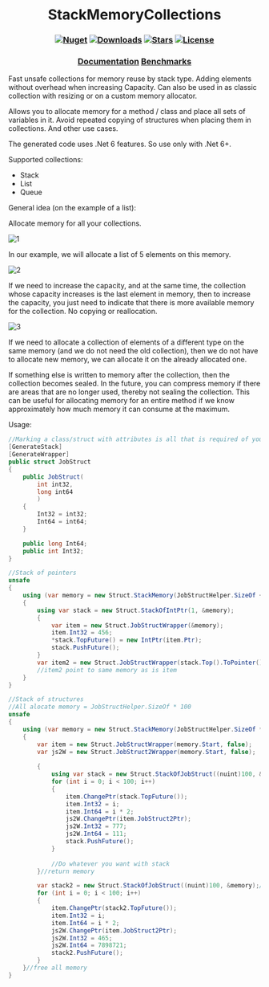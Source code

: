 <h1 align="center">
  <a>StackMemoryCollections</a>
</h1>

<h3 align="center">

  [![Nuget](https://img.shields.io/nuget/v/StackMemoryCollections?logo=StackMemoryCollections)](https://www.nuget.org/packages/StackMemoryCollections/)
  [![Downloads](https://img.shields.io/nuget/dt/StackMemoryCollections.svg)](https://www.nuget.org/packages/StackMemoryCollections/)
  [![Stars](https://img.shields.io/github/stars/SoftStoneDevelop/StackMemoryCollections?color=brightgreen)](https://github.com/SoftStoneDevelop/StackMemoryCollections/stargazers)
  [![License](https://img.shields.io/badge/license-MIT-blue.svg)](LICENSE)

</h3>

<h3 align="center">
  <a href="https://github.com/SoftStoneDevelop/StackMemoryCollections/blob/main/Documentation/Readme.md">Documentation</a>
  <a href="https://github.com/SoftStoneDevelop/StackMemoryCollections/blob/main/Benchmarks.md">Benchmarks</a>
</h3>

Fast unsafe collections for memory reuse by stack type. Adding elements without overhead when increasing Capacity. Can also be used in as classic collection with resizing or on a custom memory allocator.

Allows you to allocate memory for a method / class and place all sets of variables in it.
Avoid repeated copying of structures when placing them in collections.
And other use cases.

The generated code uses .Net 6 features. So use only with .Net 6+.

Supported collections:
- Stack
- List
- Queue

General idea (on the example of a list):

Allocate memory for all your collections.

![1](https://user-images.githubusercontent.com/43916814/188752538-cff787a0-2c92-4d86-8439-6c9efec3eb57.png)

In our example, we will allocate a list of 5 elements on this memory.

![2](https://user-images.githubusercontent.com/43916814/188752689-bbc509e0-05be-4ea2-847f-5ba04ca5b066.png)

If we need to increase the capacity, and at the same time, the collection whose capacity increases is the last element in memory, then to increase the capacity, you just need to indicate that there is more available memory for the collection. No copying or reallocation.

![3](https://user-images.githubusercontent.com/43916814/188752910-11f87ccc-2384-4a9a-909c-91d85c2e67fa.png)

If we need to allocate a collection of elements of a different type on the same memory (and we do not need the old collection), then we do not have to allocate new memory, we can allocate it on the already allocated one.

If something else is written to memory after the collection, then the collection becomes sealed.
In the future, you can compress memory if there are areas that are no longer used, thereby not sealing the collection.
This can be useful for allocating memory for an entire method if we know approximately how much memory it can consume at the maximum.

Usage:

```C#
//Marking a class/struct with attributes is all that is required of you.
[GenerateStack]
[GenerateWrapper]
public struct JobStruct
{
    public JobStruct(
        int int32,
        long int64
        )
    {
        Int32 = int32;
        Int64 = int64;
    }

    public long Int64;
    public int Int32;
}

```

```C#
//Stack of pointers
unsafe
{
    using (var memory = new Struct.StackMemory(JobStructHelper.SizeOf + (nuint)sizeof(IntPtr)))
    {
        using var stack = new Struct.StackOfIntPtr(1, &memory);
        {
            var item = new Struct.JobStructWrapper(&memory);
            item.Int32 = 456;
            *stack.TopFuture() = new IntPtr(item.Ptr);
            stack.PushFuture();
        }
        var item2 = new Struct.JobStructWrapper(stack.Top().ToPointer());
        //item2 point to same memory as is item
    }
}
```

```C#
//Stack of structures
//All alocate memory = JobStructHelper.SizeOf * 100
unsafe
{
    using (var memory = new Struct.StackMemory(JobStructHelper.SizeOf * (nuint)100))//allocate memory
    {
        var item = new Struct.JobStructWrapper(memory.Start, false);
        var js2W = new Struct.JobStruct2Wrapper(memory.Start, false);
        
        {
            using var stack = new Struct.StackOfJobStruct((nuint)100, &memory);//get memory
            for (int i = 0; i < 100; i++)
            {
                item.ChangePtr(stack.TopFuture());
                item.Int32 = i;
                item.Int64 = i * 2;
                js2W.ChangePtr(item.JobStruct2Ptr);
                js2W.Int32 = 777;
                js2W.Int64 = 111;
                stack.PushFuture();
            }
        
            //Do whatever you want with stack
        }//return memory

        var stack2 = new Struct.StackOfJobStruct((nuint)100, &memory);//get memory
        for (int i = 0; i < 100; i++)
        {
            item.ChangePtr(stack2.TopFuture());
            item.Int32 = i;
            item.Int64 = i * 2;
            js2W.ChangePtr(item.JobStruct2Ptr);
            js2W.Int32 = 465;
            js2W.Int64 = 7898721;
            stack2.PushFuture();
        }
    }//free all memory
}

```
